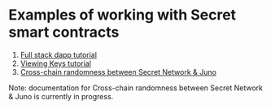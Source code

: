 # Examples of working with Secret smart contracts

1. [Full stack dapp tutorial](./secret-millionaire/)
2. [Viewing Keys tutorial](./secret-viewing-keys/)
3. [Cross-chain randomness between Secret Network & Juno](./secret-ibc-rng-template/)

Note: documentation for Cross-chain randomness between Secret Network & Juno is currently in progress.
